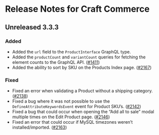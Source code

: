 # Release Notes for Craft Commerce

## Unreleased 3.3.3

### Added
- Added the `url` field to the `ProductInterface` GraphQL type.
- Added the `productCount` and `variantCount` queries for fetching the element counts to the GraphQL API. ([#1411](https://github.com/craftcms/commerce/issues/1411))
- Added the ability to sort by SKU on the Products Index page. ([#2167](https://github.com/craftcms/commerce/issues/2167))

### Fixed
- Fixed an error when validating a Product without a shipping category. ([#2138](https://github.com/craftcms/commerce/issues/2138))
- Fixed a bug where it was not possible to use the `DefineAttributeKeywordsEvent` event for Product SKU’s. ([#2142](https://github.com/craftcms/commerce/issues/2142))
- Fixed a bug that could occur when opening the “Add all to sale” modal multiple times on the Edit Product page. ([#2146](https://github.com/craftcms/commerce/issues/2146))
- Fixed an error that could occur if MySQL timezones weren’t installed/imported. ([#2163](https://github.com/craftcms/commerce/issues/2163))